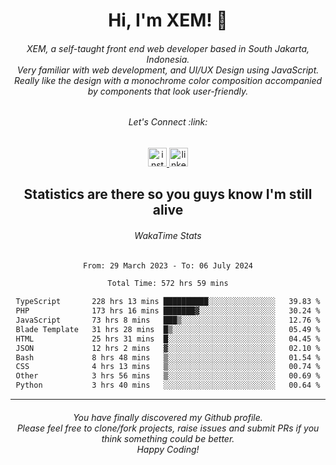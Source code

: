 <h1 align="center">Hi, I'm XEM! <span class="wave">👋</span></h1>

<h6 align="center">XEM, a self-taught front end web developer based in South Jakarta, Indonesia.<br>Very familiar with web development, and UI/UX Design using JavaScript.<br>Really like the design with a monochrome color composition accompanied by components that look user-friendly.</h6>

<div align="center">
  <h6>
    <i>Let's Connect :link:</i>
  </h6>
  <a href="https://instagram.com/ensayiti" target="_blank">
    <img src="https://img.shields.io/static/v1?message=Instagram&logo=instagram&label=&color=E4405F&logoColor=white&labelColor=&style=for-the-badge" height="30" alt="instagram logo"  />
  </a>
  <a href="https://www.linkedin.com/in/samuel-andika-94616625b/" target="_blank">
    <img src="https://img.shields.io/static/v1?message=LinkedIn&logo=linkedin&label=&color=0077B5&logoColor=white&labelColor=&style=for-the-badge" height="30" alt="linkedin logo"  />
  </a>
</div>

<h2 align="center">Statistics are there so you guys know I'm still alive</h1>

<div align="center">
  
  <h6>WakaTime Stats</h6>
  <!--START_SECTION:waka-->

```txt
From: 29 March 2023 - To: 06 July 2024

Total Time: 572 hrs 59 mins

TypeScript       228 hrs 13 mins ██████████░░░░░░░░░░░░░░░   39.83 %
PHP              173 hrs 16 mins ███████▓░░░░░░░░░░░░░░░░░   30.24 %
JavaScript       73 hrs 8 mins   ███▒░░░░░░░░░░░░░░░░░░░░░   12.76 %
Blade Template   31 hrs 28 mins  █▒░░░░░░░░░░░░░░░░░░░░░░░   05.49 %
HTML             25 hrs 31 mins  █░░░░░░░░░░░░░░░░░░░░░░░░   04.45 %
JSON             12 hrs 2 mins   ▓░░░░░░░░░░░░░░░░░░░░░░░░   02.10 %
Bash             8 hrs 48 mins   ▒░░░░░░░░░░░░░░░░░░░░░░░░   01.54 %
CSS              4 hrs 13 mins   ▒░░░░░░░░░░░░░░░░░░░░░░░░   00.74 %
Other            3 hrs 56 mins   ▒░░░░░░░░░░░░░░░░░░░░░░░░   00.69 %
Python           3 hrs 40 mins   ░░░░░░░░░░░░░░░░░░░░░░░░░   00.64 %
```

<!--END_SECTION:waka-->
</div>

---

<h6 align="center">
  You have finally discovered my Github profile.
  <br>
  Please feel free to clone/fork projects, raise issues and submit PRs if you think something could be better.
  <br>
  <i>Happy Coding!</i>
</h6>
